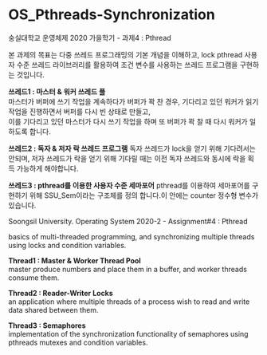 # OS_Pthreads-Synchronization
숭실대학교 운영체제 2020 가을학기 - 과제4 : Pthread  
  
본 과제의 목표는 다중 쓰레드 프로그래밍의 기본 개념을 이해하고, lock pthread 사용자 수준 쓰레드 라이브러리를 활용하여 조건 변수를 사용하는 쓰레드 프로그램을 구현하는 것입니다.  

**쓰레드1 : 마스터 & 워커 쓰레드 풀**  
마스터가 버퍼에 쓰기 작업을 계속하다가 버퍼가 꽉 찬 경우, 기다리고 있던 워커가 읽기 작업을 진행하면서 버퍼를 다시 빈 상태로 만들고,  
이를 기다리고 있던 마스터가 다시 쓰기 작업을 하며 또 버퍼가 꽉 찰 때 다시 워커가 일하도록 합니다.  

**쓰레드2 : 독자 & 저자 락 쓰레드 프로그램**
독자 쓰레드가 lock을 얻기 위해 기다려서는 안되며, 저자 쓰레드가 락을 얻기 위해 기다릴 때는 이전 독자 쓰레드와 동시에 락을 획득 가능하게 해야합니다.

**쓰레드3 : pthread를 이용한 사용자 수준 세마포어**
pthread를 이용하여 세마포어를 구현하기 위해 SSU_Sem이라는 구조체를 정의 합니다.이 안에는 counter 정수형 변수가 있습니다.

Soongsil University. Operating System 2020-2 - Assignment#4 : Pthread  
  
basics of multi-threaded programming, and synchronizing multiple threads using locks and condition variables.  
  
**Thread1 : Master & Worker Thread Pool**  
master produce numbers and place them in a buffer, and worker threads consume them.  
  
**Thread2 : Reader-Writer Locks**  
an application where multiple threads of a process wish to read and write data shared between them.  
  
**Thread3 : Semaphores**  
implementation of the synchronization functionality of semaphores using pthreads mutexes and condition variables.  
